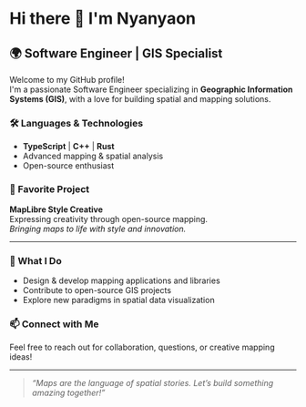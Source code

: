 # Hi there 👋 I'm Nyanyaon

## 🌍 Software Engineer | GIS Specialist

Welcome to my GitHub profile!  
I'm a passionate Software Engineer specializing in **Geographic Information Systems (GIS)**, with a love for building spatial and mapping solutions.

### 🛠️ Languages & Technologies
- **TypeScript** | **C++** | **Rust**
- Advanced mapping & spatial analysis
- Open-source enthusiast

### 🎨 Favorite Project
**MapLibre Style Creative**  
Expressing creativity through open-source mapping.  
*Bringing maps to life with style and innovation.*

---

### 🚀 What I Do
- Design & develop mapping applications and libraries
- Contribute to open-source GIS projects
- Explore new paradigms in spatial data visualization

### 📫 Connect with Me
Feel free to reach out for collaboration, questions, or creative mapping ideas!

---

> *“Maps are the language of spatial stories. Let’s build something amazing together!”*
